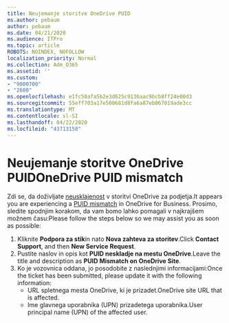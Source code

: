 ```yaml
---
title: Neujemanje storitve OneDrive PUID
ms.author: pebaum
author: pebaum
ms.date: 04/21/2020
ms.audience: ITPro
ms.topic: article
ROBOTS: NOINDEX, NOFOLLOW
localization_priority: Normal
ms.collection: Adm_O365
ms.assetid: ''
ms.custom:
- "9000700"
- "2600"
ms.openlocfilehash: e1fc50afa5b2e3d625c9136aac9bcb8ff24e00d3
ms.sourcegitcommit: 55eff703a17e500681d8fa6a87eb067019ade3cc
ms.translationtype: MT
ms.contentlocale: sl-SI
ms.lasthandoff: 04/22/2020
ms.locfileid: "43713158"
---
```

# <a name="onedrive-puid-mismatch"></a><span data-ttu-id="8ce5f-102">Neujemanje storitve OneDrive PUID</span><span class="sxs-lookup"><span data-stu-id="8ce5f-102">OneDrive PUID mismatch</span></span>
<span data-ttu-id="8ce5f-103">Zdi se, da doživljate [neusklajenost](https://docs.microsoft.com/sharepoint/support/administration/access-denied-or-need-permission-error-sharepoint-online-or-onedrive-for-business#when-accessing-a-onedrive-site) v storitvi OneDrive za podjetja.</span><span class="sxs-lookup"><span data-stu-id="8ce5f-103">It appears you are experiencing a [PUID mismatch](https://docs.microsoft.com/sharepoint/support/administration/access-denied-or-need-permission-error-sharepoint-online-or-onedrive-for-business#when-accessing-a-onedrive-site) in OneDrive for Business.</span></span> <span data-ttu-id="8ce5f-104">Prosimo, sledite spodnjim korakom, da vam bomo lahko pomagali v najkrajšem možnem času:</span><span class="sxs-lookup"><span data-stu-id="8ce5f-104">Please follow the steps below so we may assist you as soon as possible:</span></span>

1. <span data-ttu-id="8ce5f-105">Kliknite **Podpora za stik**in nato **Nova zahteva za storitev**.</span><span class="sxs-lookup"><span data-stu-id="8ce5f-105">Click **Contact Support**, and then **New Service Request**.</span></span>
2. <span data-ttu-id="8ce5f-106">Pustite naslov in opis kot **PUID neskladje na mestu OneDrive**.</span><span class="sxs-lookup"><span data-stu-id="8ce5f-106">Leave the title and description as **PUID Mismatch on OneDrive Site**.</span></span>
3. <span data-ttu-id="8ce5f-107">Ko je vozovnica oddana, jo posodobite z naslednjimi informacijami:</span><span class="sxs-lookup"><span data-stu-id="8ce5f-107">Once the ticket has been submitted, please update it with the following information:</span></span>
    - <span data-ttu-id="8ce5f-108">URL spletnega mesta OneDrive, ki je prizadet.</span><span class="sxs-lookup"><span data-stu-id="8ce5f-108">OneDrive site URL that is affected.</span></span>
    - <span data-ttu-id="8ce5f-109">Ime glavnega uporabnika (UPN) prizadetega uporabnika.</span><span class="sxs-lookup"><span data-stu-id="8ce5f-109">User principal name (UPN) of the affected user.</span></span>



